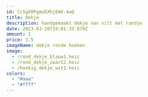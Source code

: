 ```yaml
---
id: CcSgX0PgmuEXhjE6K-4aQ
title: Dekje
description: handgemaakt dekje van vilt met randje
date: 2023-03-26T19:01:33.670Z
amount: 1
price: 3.5
imageName: dekje ronde hoeken
image:
  - /rond_dekje_blauw1.heic
  - /rond_dekje_zwart2.heic
  - /hoekig_dekje_wit1.heic
colors:
  - "#aaa"
  - "#ffff"
---
```

